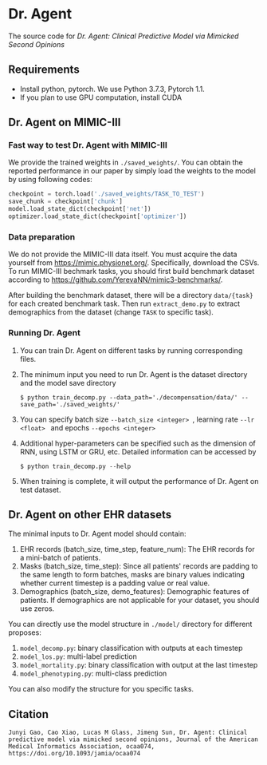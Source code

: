 # Dr. Agent

The source code for *Dr. Agent: Clinical Predictive Model via Mimicked Second Opinions*

## Requirements

* Install python, pytorch. We use Python 3.7.3, Pytorch 1.1.
* If you plan to use GPU computation, install CUDA

## Dr. Agent on MIMIC-III

### Fast way to test Dr. Agent with MIMIC-III

We provide the trained weights in ```./saved_weights/```. You can obtain the reported performance in our paper by simply load the weights to the model by using following codes:

```python
checkpoint = torch.load('./saved_weights/TASK_TO_TEST')
save_chunk = checkpoint['chunk']
model.load_state_dict(checkpoint['net'])
optimizer.load_state_dict(checkpoint['optimizer'])
```

### Data preparation

We do not provide the MIMIC-III data itself. You must acquire the data yourself from https://mimic.physionet.org/. Specifically, download the CSVs. To run MIMIC-III bechmark tasks, you should first build benchmark dataset according to https://github.com/YerevaNN/mimic3-benchmarks/.

After building the benchmark dataset, there will be a directory ```data/{task}``` for each created benchmark task. Then run ```extract_demo.py``` to extract demographics from the dataset (change ```TASK``` to specific task).

### Running Dr. Agent

1. You can train Dr. Agent on different tasks by running corresponding files.

2. The minimum input you need to run Dr. Agent is the dataset directory and the model save directory

    ```$ python train_decomp.py --data_path='./decompensation/data/' --save_path='./saved_weights/' ```

3. You can specify batch size ```--batch_size <integer> ```, learning rate ```--lr <float> ``` and epochs ```--epochs <integer> ```

4. Additional hyper-parameters can be specified such as the dimension of RNN, using LSTM or GRU, etc. Detailed information can be accessed by 

    ```$ python train_decomp.py --help```

5. When training is complete, it will output the performance of Dr. Agent on test dataset.

## Dr. Agent on other EHR datasets

The minimal inputs to Dr. Agent model should contain:

1. EHR records (batch_size, time_step, feature_num): The EHR records for a mini-batch of patients.
2. Masks (batch_size, time_step): Since all patients' records are padding to the same length to form batches, masks are binary values indicating whether current timestep is a padding value or real value.
3. Demographics (batch_size, demo_features): Demographic features of patients. If demographics are not applicable for your dataset, you should use zeros.

You can directly use the model structure in ```./model/``` directory for different proposes:

1. ```model_decomp.py```: binary classification with outputs at each timestep
2. ```model_los.py```: multi-label prediction
3. ```model_mortality.py```: binary classification with output at the last timestep
4. ```model_phenotyping.py```: multi-class prediction

You can also modify the structure for you specific tasks.

## Citation
```
Junyi Gao, Cao Xiao, Lucas M Glass, Jimeng Sun, Dr. Agent: Clinical predictive model via mimicked second opinions, Journal of the American Medical Informatics Association, ocaa074, https://doi.org/10.1093/jamia/ocaa074
```
